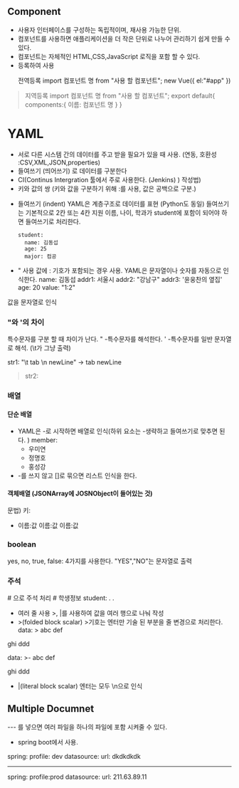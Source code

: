 <h2 id="component">Component</h2>
<ul>
<li>사용자 인터페이스를 구성하는 독립적이며, 재사용 가능한 단위.</li>
<li>컴포넌트를 사용하면 애플리케이션을 더 작은 단위로 나누어 관리하기 쉽게 만들 수 있다.</li>
<li>컴포넌트는 자체적인 HTML,CSS,JavaScript 로직을 포함 할 수 있다.</li>
<li>등록하여 사용<blockquote>
</blockquote>
전역등록
import 컴포넌트 명 from &quot;사용 할 컴포넌트&quot;;
new Vue({
el:&quot;#app&quot;
})</li>
</ul>
<blockquote>
<p>지역등록
import 컴포넌트 명 from &quot;사용 할 컴포넌트&quot;;
export default{
components:{
이름: 컴포넌트 명
}
}</p>
</blockquote>
<h1 id="yaml">YAML</h1>
<ul>
<li>서로 다른 시스템 간의 데이터를 주고 받을 필요가 있을 때 사용.
(연동, 호환성 :CSV,XML,JSON,properties)</li>
<li>들여쓰기 (띄어쓰기) 로 데이터를 구분한다</li>
<li>CI(Continus Intergration 툴에서 주로 사용한다. (Jenkins)
)
작성법)</li>
<li>키와 값의 쌍 (키와 값을 구분하기 위해 :를 사용, 값은 공백으로 구분.)</li>
</ul>
<ul>
<li><p>들여쓰기 (indent)
YAML은 계층구조로 데이터를 표현 (Python도 동일)
들여쓰기는 기본적으로 2칸 또는 4칸 지원
이름, 나이, 학과가 student에 포함이 되어야 하면 들여쓰기로 처리한다.</p>
<pre><code class="language-yaml">student:
  name: 김동섭
  age: 25
  major: 컴공</code></pre>
</li>
<li><p>&quot; 사용 값에 : 기호가 포함되는 경우 사용.
YAML은 문자열이나 숫자를 자동으로 인식한다.
name: 김동섭
addr1: 서울시 
addr2: &quot;강남구&quot;
addr3: '윤웅찬의 옆집'
age: 20
value: &quot;1:2&quot;</p>
</li>
</ul>
<p>값을 문자열로 인식</p>
<h3 id="와-의-차이">&quot;와 '의 차이</h3>
<p>특수문자를 구분 할 때 차이가 난다.
&quot; -특수문자를 해석한다.
' -특수문자를 일반 문자열로 해석. (\t가 그냥 출력)</p>
<blockquote>
</blockquote>
<p>str1: &quot;\t tab \n newLine&quot;
-&gt;
tab
newLine</p>
<blockquote>
<p>str2:</p>
</blockquote>
<h3 id="배열">배열</h3>
<h4 id="단순-배열">단순 배열</h4>
<ul>
<li>YAML은 -로 시작하면 배열로 인식(하위 요소는 -생략하고 들여쓰기로 맞추면 된다. )
  member:<ul>
<li>우미연</li>
<li>정명호</li>
<li>홍성강</li>
</ul>
</li>
<li>-를 쓰지 않고 []로 묶으면 리스트 인식을 한다.</li>
</ul>
<h4 id="객체배열-jsonarray에-josnobject이-들어있는-것">객체배열 (JSONArray에 JOSNObject이 들어있는 것)</h4>
<p>문법)
키:</p>
<ul>
<li>이름:값
이름:값
이름:값</li>
</ul>
<h3 id="boolean">boolean</h3>
<p>yes, no, true, false: 4가지를 사용한다.
&quot;YES&quot;,&quot;NO&quot;는 문자열로 출력</p>
<h3 id="주석">주석</h3>
<p># 으로 주석 처리
# 학생정보
student:
.
.</p>
<ul>
<li>여러 줄 사용
&gt;, |를 사용하여 값을 여러 행으로 나눠 작성</li>
<li>&gt;(folded block scalar)
&gt;기호는 엔터만 기술 된 부분을 줄 변경으로 처리한다.
data: &gt;
abc
def</li>
</ul>
<p>ghi
ddd</p>
<p>data: &gt;-
abc
def</p>
<p>ghi
ddd
<img alt="" src="https://velog.velcdn.com/images/noop/post/bf186f34-b07d-4216-99a4-c3473a8d43ed/image.png" /></p>
<ul>
<li>|(literal block scalar)
엔터는 모두 \n으로 인식</li>
</ul>
<h2 id="multiple-documnet">Multiple Documnet</h2>
<p>--- 를 넣으면 여러 파일을 하나의 파일에 포함 시켜줄 수 있다.</p>
<ul>
<li>spring boot에서 사용.</li>
</ul>
<p>spring:
profile: dev
datasource: 
    url: dkdkdkdk</p>
<hr />
<p>spring:
profile:prod
datasource:
    url: 211.63.89.11</p>